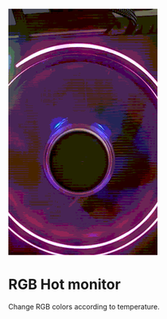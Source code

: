 ![rgbhot-preview](https://raw.githubusercontent.com/mdomlop/rgbhot/master/rgbhot.gif "rgbhot running")

RGB Hot monitor
===============

Change RGB colors according to temperature.
